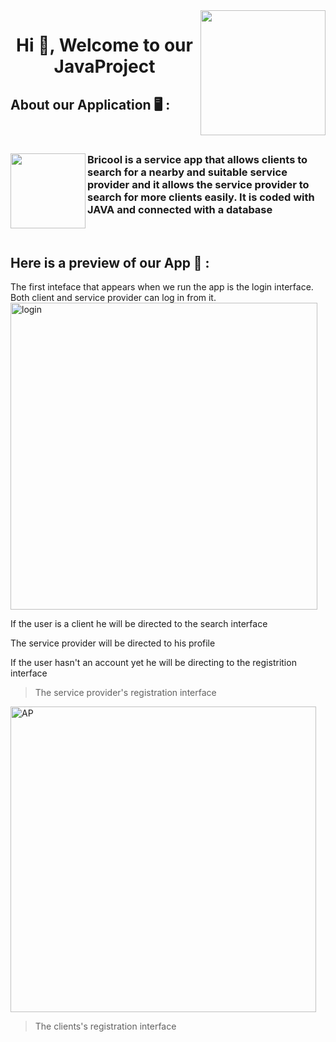 <img align="right" width="200" src="https://user-images.githubusercontent.com/121026257/213880628-c8fbae9f-a2e6-422b-900e-b802288ca78e.gif">


<h1 align="center">Hi 👋, Welcome to our JavaProject </h1>

## About our Application 🖥️ :
<br>
<h3 align="left"> 
<img align="left" width="120" src="https://user-images.githubusercontent.com/121026257/213882321-19354e36-9849-4a6d-b33d-22cf0fe07409.png">
Bricool is a service app that allows clients to search for a nearby and suitable service  provider and it allows the service provider to search for more clients easily. It is coded with JAVA and connected with a database
</h3>
<br />

## Here is a preview of our App 📸 :
The first inteface that appears when we run the app is the login interface. Both client and service provider can log in from it.
<img width="491" alt="login" src="https://user-images.githubusercontent.com/121026257/213884030-10ba6ca3-8d05-400b-8f69-8b103fcd6673.PNG">


If the user is a client he will be directed to the search interface




The service provider will be directed to his profile




If the user hasn't an account yet he will be directing to the registrition interface 
> The service provider's registration interface
<img width="489" alt="AP" src="https://user-images.githubusercontent.com/121026257/213885535-d964cbfc-f4dc-447b-b0a2-c1a9eb3bc923.PNG">



> The clients's registration interface





